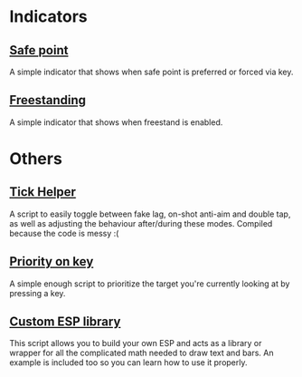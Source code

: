 # Indicators
## [Safe point](Indicators/safepoint_indicator.lua)
A simple indicator that shows when safe point is preferred or forced via key.

## [Freestanding](Indicators/freestand_indicator.lua)
A simple indicator that shows when freestand is enabled.

# Others
## [Tick Helper](tickhelper.ljbc)
A script to easily toggle between fake lag, on-shot anti-aim and double tap, as well as adjusting the behaviour after/during these modes.
Compiled because the code is messy :(

## [Priority on key](priority.lua)
A simple enough script to prioritize the target you're currently looking at by pressing a key.

## [Custom ESP library](ESP/)
This script allows you to build your own ESP and acts as a library or wrapper for all the complicated math needed to draw text and bars. An example is included too so you can learn how to use it properly.